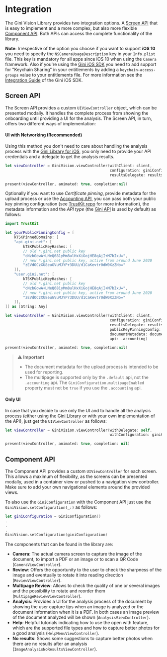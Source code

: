 Integration
=============================

The Gini Vision Library provides two integration options. A [Screen API](#screen-api) that is easy to implement and a more complex, but also more flexible [Component API](#component-api). Both APIs can access the complete functionality of the library.

**Note**: Irrespective of the option you choose if you want to support **iOS 10** you need to specify the `NSCameraUsageDescription` key in your `Info.plist` file. This key is mandatory for all apps since iOS 10 when using the `Camera` framework. Also if you're using the [Gini iOS SDK](https://github.com/gini/gini-sdk-ios) you need to add support for "Keychain Sharing" in your entitlements by adding a `keychain-access-groups` value to your entitlements file. For more information see the [Integration Guide](http://developer.gini.net/gini-sdk-ios/docs/guides/getting-started.html#integrating-the-gini-sdk) of the Gini iOS SDK.

## Screen API

The Screen API provides a custom `UIViewController` object, which can be presented modally. It handles the complete process from showing the onboarding until providing a UI for the analysis.
The Screen API, in turn, offers two different ways of implementation:

#### UI with Networking (Recommended)
Using this method you don't need to care about handling the analysis process with the [Gini Library for iOS](https://github.com/gini/gini-ios), you only need to provide your API credentials and a delegate to get the analysis results.

```swift
let viewController = GiniVision.viewController(withClient: client,
                                               configuration: giniConfiguration,
                                               resultsDelegate: resultsDelegate)

present(viewController, animated: true, completion:nil)
```

Optionally if you want to use _Certificate pinning_, provide metadata for the upload process or use the [Accounting API](https://accounting-api.gini.net/documentation/), you can pass both your public key pinning configuration (see [TrustKit repo](https://github.com/datatheorem/TrustKit) for more information), the metadata information and the _API type_ (the [Gini API](http://developer.gini.net/gini-api/html/index.html) is used by default) as follows:

```swift
import TrustKit

let yourPublicPinningConfig = [
    kTSKPinnedDomains: [
    "api.gini.net": [
        kTSKPublicKeyHashes: [
        // old *.gini.net public key
        "cNzbGowA+LNeQ681yMm8ulHxXiGojHE8qAjI+M7bIxU=",
        // new *.gini.net public key, active from around June 2020
        "zEVdOCzXU8euGVuMJYPr3DUU/d1CaKevtr0dW0XzZNo="
    ]],
    "user.gini.net": [
        kTSKPublicKeyHashes: [
        // old *.gini.net public key
        "cNzbGowA+LNeQ681yMm8ulHxXiGojHE8qAjI+M7bIxU=",
        // new *.gini.net public key, active from around June 2020
        "zEVdOCzXU8euGVuMJYPr3DUU/d1CaKevtr0dW0XzZNo="
    ]],
]] as [String: Any]

let viewController = GiniVision.viewController(withClient: client,
                                               configuration: giniConfiguration,
                                               resultsDelegate: resultsDelegate,
                                               publicKeyPinningConfig: yourPublicPinningConfig,
                                               documentMetadata: documentMetadata,
                                               api: .accounting)

present(viewController, animated: true, completion:nil)
```


> ⚠️  **Important**
> - The document metadata for the upload process is intended to be used for reporting.
> - The multipage is supported only by the `.default` api, not the `.accounting` api. The `GiniConfiguration.multipageEnabled` property must not be `true` if you use the `.accounting` api.


#### Only UI

In case that you decide to use only the UI and to handle all the analysis process (either using the [Gini Library](https://github.com/gini/gini-ios) or with your own implementation of the API), just get the `UIViewController` as follows:

```swift
let viewController = GiniVision.viewController(withDelegate: self,
                                               withConfiguration: giniConfiguration)

present(viewController, animated: true, completion: nil)
```

## Component API

The Component API provides a custom `UIViewController` for each screen. This allows a maximum of flexibility, as the screens can be presented modally, used in a container view or pushed to a navigation view controller. Make sure to add your own navigational elements around the provided views.

To also use the `GiniConfiguration` with the Component API just use the `GiniVision.setConfiguration(_:)` as follows:

```swift
let giniConfiguration = GiniConfiguration()
.
.
.
GiniVision.setConfiguration(giniConfiguration)
```

The components that can be found in the library are:
* **Camera**: The actual camera screen to capture the image of the document, to import a PDF or an image or to scan a QR Code (`CameraViewController`).
* **Review**: Offers the opportunity to the user to check the sharpness of the image and eventually to rotate it into reading direction (`ReviewViewController`).
* **Multipage Review**: Allows to check the quality of one or several images and the possibility to rotate and reorder them (`MultipageReviewViewController`).
* **Analysis**: Provides a UI for the analysis process of the document by showing the user capture tips when an image is analyzed or the document information when it is a PDF. In both cases an image preview of the document analyzed will be shown (`AnalysisViewController`).
* **Help**: Helpful tutorials indicating how to use the open with feature, which are the supported file types and how to capture better photos for a good analysis (`HelpMenuViewController`).
* **No results**: Shows some suggestions to capture better photos when there are no results after an analysis (`ImageAnalysisNoResultsViewController`).
